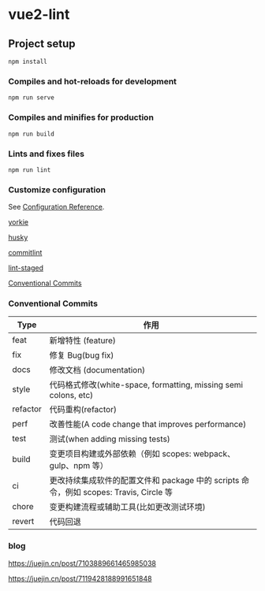 # vue2-lint

## Project setup
```
npm install
```

### Compiles and hot-reloads for development
```
npm run serve
```

### Compiles and minifies for production
```
npm run build
```

### Lints and fixes files
```
npm run lint
```

### Customize configuration
See [Configuration Reference](https://cli.vuejs.org/config/).

[yorkie](https://github.com/yyx990803/yorkie)

[husky](https://typicode.github.io/husky/)

[commitlint](https://github.com/conventional-changelog/commitlint)

[lint-staged](https://github.com/okonet/lint-staged)

[Conventional Commits](https://www.conventionalcommits.org/en/v1.0.0-beta.2/#why-use-conventional-commits)



### Conventional Commits
| Type | 作用 |
| - | - |
| feat |	新增特性 (feature) |
| fix |	修复 Bug(bug fix) |
| docs |	修改文档 (documentation) |
| style |	代码格式修改(white-space, formatting, missing semi colons, etc) |
| refactor |	代码重构(refactor) |
| perf |	改善性能(A code change that improves performance) |
| test |	测试(when adding missing tests) |
| build |	变更项目构建或外部依赖（例如 scopes: webpack、gulp、npm 等） |
| ci |	更改持续集成软件的配置文件和 package 中的 scripts 命令，例如 scopes: Travis, Circle 等 |
| chore |	变更构建流程或辅助工具(比如更改测试环境) |
| revert |	代码回退 |


### blog
https://juejin.cn/post/7103889661465985038

https://juejin.cn/post/7119428188991651848